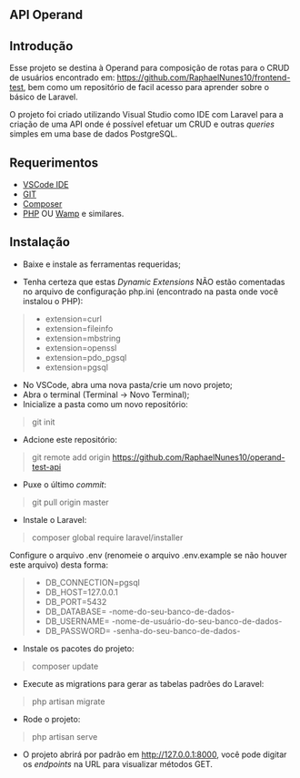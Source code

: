 ## API Operand

## Introdução

Esse projeto se destina à Operand para composição de rotas para o CRUD de usuários encontrado em: https://github.com/RaphaelNunes10/frontend-test, bem como um repositório de facil acesso para aprender sobre o básico de Laravel.

O projeto foi criado utilizando Visual Studio como IDE com Laravel para a criação de uma API onde é possível efetuar um CRUD e outras _queries_ simples em uma base de dados PostgreSQL.

## Requerimentos

-   [VSCode IDE](https://code.visualstudio.com/Download)
-   [GIT](https://git-scm.com/downloads)
-   [Composer](https://getcomposer.org/download/)
-   [PHP](https://www.php.net/downloads.php) OU [Wamp](https://www.wampserver.com/en/) e similares.

## Instalação

-   Baixe e instale as ferramentas requeridas;

-   Tenha certeza que estas _Dynamic Extensions_ NÃO estão comentadas no arquivo de configuração php.ini (encontrado na pasta onde você instalou o PHP):

> -   extension=curl
> -   extension=fileinfo
> -   extension=mbstring
> -   extension=openssl
> -   extension=pdo_pgsql
> -   extension=pgsql

-   No VSCode, abra uma nova pasta/crie um novo projeto;
-   Abra o terminal (Terminal -> Novo Terminal);
-   Inicialize a pasta como um novo repositório:

> git init

-   Adcione este repositório:

> git remote add origin https://github.com/RaphaelNunes10/operand-test-api

-   Puxe o último _commit_:

> git pull origin master

-   Instale o Laravel:

> composer global require laravel/installer

Configure o arquivo .env (renomeie o arquivo .env.example se não houver este arquivo) desta forma:

> -   DB_CONNECTION=pgsql
> -   DB_HOST=127.0.0.1
> -   DB_PORT=5432
> -   DB_DATABASE= -nome-do-seu-banco-de-dados-
> -   DB_USERNAME= -nome-de-usuário-do-seu-banco-de-dados-
> -   DB_PASSWORD= -senha-do-seu-banco-de-dados-

-   Instale os pacotes do projeto:

> composer update

-   Execute as migrations para gerar as tabelas padrões do Laravel:

> php artisan migrate

-   Rode o projeto:

> php artisan serve

-   O projeto abrirá por padrão em http://127.0.0.1:8000, você pode digitar os _endpoints_ na URL para visualizar métodos GET.
